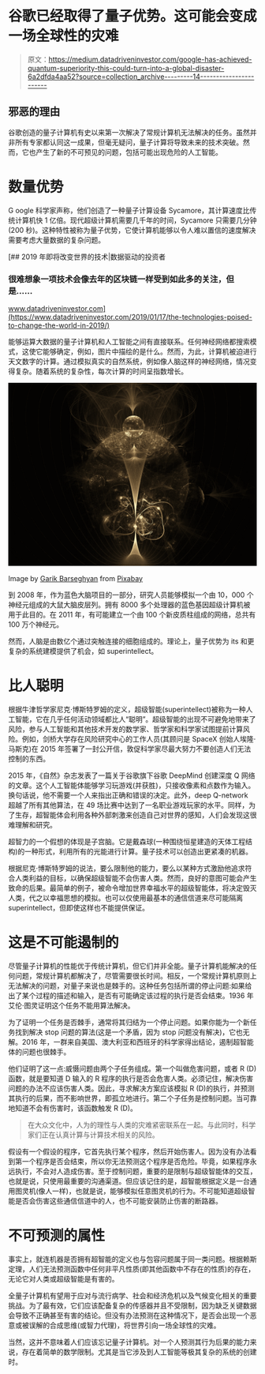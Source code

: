 # 谷歌已经取得了量子优势。这可能会变成一场全球性的灾难

> 原文：<https://medium.datadriveninvestor.com/google-has-achieved-quantum-superiority-this-could-turn-into-a-global-disaster-6a2dfda4aa52?source=collection_archive---------14----------------------->

## 邪恶的理由

谷歌创造的量子计算机有史以来第一次解决了常规计算机无法解决的任务。虽然并非所有专家都认同这一成果，但毫无疑问，量子计算将导致未来的技术突破。然而，它也产生了新的不可预见的问题，包括可能出现危险的人工智能。

# 数量优势

G oogle 科学家声称，他们创造了一种量子计算设备 Sycamore，其计算速度比传统计算机快 1 亿倍。现代超级计算机需要几千年的时间，Sycamore 只需要几分钟(200 秒)。这种特性被称为量子优势，它使计算机能够以令人难以置信的速度解决需要考虑大量数据的复杂问题。

[](https://www.datadriveninvestor.com/2019/01/17/the-technologies-poised-to-change-the-world-in-2019/) [## 2019 年即将改变世界的技术|数据驱动的投资者

### 很难想象一项技术会像去年的区块链一样受到如此多的关注，但是……

www.datadriveninvestor.com](https://www.datadriveninvestor.com/2019/01/17/the-technologies-poised-to-change-the-world-in-2019/) 

能够运算大数据的量子计算机和人工智能之间有直接联系。任何神经网络都搜索模式，这使它能够确定，例如，图片中描绘的是什么。然而，为此，计算机被迫进行天文数字的计算。通过模拟真实的自然系统，例如像人脑这样的神经网络，情况变得复杂。随着系统的复杂性，每次计算的时间呈指数增长。

![](img/be7b73d2d7c4bae0d40b930c739a853a.png)

Image by [Garik Barseghyan](https://pixabay.com/users/insspirito-1851261/?utm_source=link-attribution&utm_medium=referral&utm_campaign=image&utm_content=1280082) from [Pixabay](https://pixabay.com/?utm_source=link-attribution&utm_medium=referral&utm_campaign=image&utm_content=1280082)

到 2008 年，作为蓝色大脑项目的一部分，研究人员能够模拟一个由 10，000 个神经元组成的大鼠大脑皮层列。拥有 8000 多个处理器的蓝色基因超级计算机被用于此目的。在 2011 年，有可能建立一个由 100 个新皮质柱组成的网络，总共有 100 万个神经元。

然而，人脑是由数亿个通过突触连接的细胞组成的。理论上，量子优势为 its 和更复杂的系统建模提供了机会，如 superintellect。

# 比人聪明

根据牛津哲学家尼克·博斯特罗姆的定义，超级智能(superintellect)被称为一种人工智能，它在几乎任何活动领域都比人“聪明”。超级智能的出现不可避免地带来了风险，参与人工智能和其他技术开发的数学家、哲学家和科学家试图提前计算风险。例如，剑桥大学存在风险研究中心的工作人员(其顾问是 SpaceX 创始人埃隆·马斯克)在 2015 年签署了一封公开信，敦促科学家尽最大努力不要创造人们无法控制的东西。

2015 年，《自然》杂志发表了一篇关于谷歌旗下谷歌 DeepMind 创建深度 Q 网络的文章。这个人工智能体能够学习玩游戏(并获胜)，只接收像素和点数作为输入。换句话说，他不需要一个人来指出正确和错误的决定。此外，deep Q-network 超越了所有其他算法，在 49 场比赛中达到了一名职业游戏玩家的水平。同样，为了生存，超智能体会利用各种外部刺激来创造自己对世界的感知，人们会发现这很难理解和研究。

超智力的一个假想的体现是子宫脑。它是戴森球(一种围绕恒星建造的天体工程结构)的一种形式，利用所有的光能进行计算。量子技术可以创造出更紧凑的机器。

根据尼克·博斯特罗姆的说法，要么限制他的能力，要么以某种方式激励他追求符合人类利益的目标，以确保超级智能不会伤害人类。然而，良好的意图可能会产生致命的后果。最简单的例子，被命令增加世界幸福水平的超级智能体，将决定毁灭人类，代之以幸福思想的模拟。也可以仅使用最基本的通信信道来尽可能隔离 superintellect，但即使这样也不能提供保证。

# 这是不可能遏制的

尽管量子计算机的性能优于传统计算机，但它们并非全能。量子计算机能解决的任何问题，常规计算机都解决了，尽管需要很长时间。相反，一个常规计算机原则上无法解决的问题，对量子来说也是棘手的。这种任务包括所谓的停止问题:如果给出了某个过程的描述和输入，是否有可能确定该过程的执行是否会结束。1936 年艾伦·图灵证明这个任务不能用算法解决。

为了证明一个任务是否棘手，通常将其归结为一个停止问题。如果你能为一个新任务找到解决 stop 问题的算法(这是一个矛盾，因为 stop 问题没有解决)，它也无解。2016 年，一群来自美国、澳大利亚和西班牙的科学家得出结论，遏制超智能体的问题也很棘手。

他们证明了这一点:威慑问题由两个子任务组成。第一个叫做危害问题，或者 R (D)函数，就是要知道 D 输入的 R 程序的执行是否会危害人类。必须记住，解决伤害问题的办法不应该伤害人类。因此，寻求解决方案应该模拟 R (D)的执行，并预测其执行的后果，而不影响世界，即孤立地进行。第二个子任务是控制问题。当可靠地知道不会有伤害时，该函数触发 R (D)。

> 在大众文化中，人为的理性与人类的灾难紧密联系在一起。与此同时，科学家们正在认真计算与计算技术相关的风险。

假设有一个假设的程序，它首先执行某个程序，然后开始伤害人。因为没有办法看到第一个程序是否会结束，所以你无法预测这个程序是否危险。毕竟，如果程序永远执行，不会对人造成伤害。至于控制问题，重要的是限制与超级智能体的交互，也就是说，只使用最重要的沟通渠道。但应该记住的是，超智能根据定义是一台通用图灵机(像人一样)，也就是说，能够模拟任意图灵机的行为。不可能知道超级智能是否会伤害这些通信信道中的人，也不可能安装防止伤害的断路器。

# 不可预测的属性

事实上，就连机器是否拥有超智能的定义也与包容问题属于同一类问题。根据赖斯定理，人们无法预测函数中任何非平凡性质(即其他函数中不存在的性质)的存在，无论它对人类或超级智能是有害的。

全量子计算机有望用于应对与流行病学、社会和经济危机以及气候变化相关的重要挑战。为了最有效，它们应该配备复杂的传感器并且不受限制，因为缺乏关键数据会导致不正确甚至有害的结论。但没有办法预测在这种情况下，是否会出现一个恶意或被误解的合成思维(或智力代理)，将世界引向一场全球性的灾难。

当然，这并不意味着人们应该忘记量子计算机。对一个人预测其行为后果的能力来说，存在着简单的数学限制。尤其是当它涉及到人工智能等极其复杂的系统的创建时。